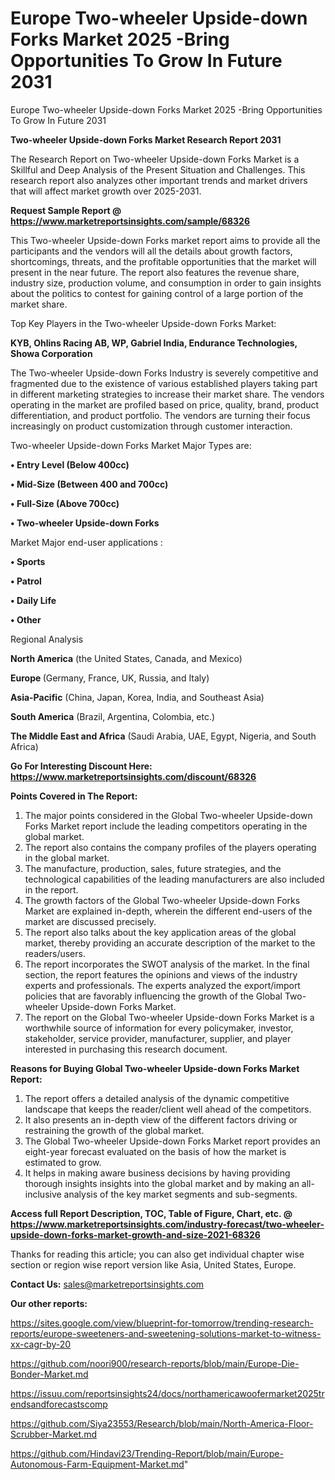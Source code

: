 # Europe Two-wheeler Upside-down Forks Market 2025 -Bring Opportunities To Grow In Future 2031
 Europe Two-wheeler Upside-down Forks Market 2025 -Bring Opportunities To Grow In Future 2031

<strong>Two-wheeler Upside-down Forks Market Research Report 2031</strong>

The Research Report on Two-wheeler Upside-down Forks Market is a Skillful and Deep Analysis of the Present Situation and Challenges. This research report also analyzes other important trends and market drivers that will affect market growth over 2025-2031.

<strong>Request Sample Report @ <a href=https://www.marketreportsinsights.com/sample/68326>https://www.marketreportsinsights.com/sample/68326</a></strong>

This Two-wheeler Upside-down Forks market report aims to provide all the participants and the vendors will all the details about growth factors, shortcomings, threats, and the profitable opportunities that the market will present in the near future. The report also features the revenue share, industry size, production volume, and consumption in order to gain insights about the politics to contest for gaining control of a large portion of the market share.

Top Key Players in the Two-wheeler Upside-down Forks Market:

<strong>KYB, Ohlins Racing AB, WP, Gabriel India, Endurance Technologies, Showa Corporation</strong>

The Two-wheeler Upside-down Forks Industry is severely competitive and fragmented due to the existence of various established players taking part in different marketing strategies to increase their market share. The vendors operating in the market are profiled based on price, quality, brand, product differentiation, and product portfolio. The vendors are turning their focus increasingly on product customization through customer interaction.

Two-wheeler Upside-down Forks Market Major Types are:

<strong>• Entry Level (Below 400cc)

• Mid-Size (Between 400 and 700cc)

• Full-Size (Above 700cc)

• Two-wheeler Upside-down Forks</strong>

Market Major end-user applications :

<strong>• Sports

• Patrol

• Daily Life

• Other</strong>

Regional Analysis

</u><strong><b>North America</b></strong> (the United States, Canada, and Mexico)

<strong><b>Europe </b></strong>(Germany, France, UK, Russia, and Italy)

<strong><b>Asia-Pacific</b></strong> (China, Japan, Korea, India, and Southeast Asia)

<strong><b>South America</b></strong> (Brazil, Argentina, Colombia, etc.)

<strong><b>The Middle East and Africa</b></strong> (Saudi Arabia, UAE, Egypt, Nigeria, and South Africa)

<strong>Go For Interesting Discount Here: <a href=https://www.marketreportsinsights.com/discount/68326>https://www.marketreportsinsights.com/discount/68326</a></strong>

<strong>Points Covered in The Report:</strong>
<ol>
  <li>The major points considered in the Global Two-wheeler Upside-down Forks Market report include the leading competitors operating in the global market.</li>
  <li>The report also contains the company profiles of the players operating in the global market.</li>
  <li>The manufacture, production, sales, future strategies, and the technological capabilities of the leading manufacturers are also included in the report.</li>
  <li>The growth factors of the Global Two-wheeler Upside-down Forks Market are explained in-depth, wherein the different end-users of the market are discussed precisely.</li>
  <li>The report also talks about the key application areas of the global market, thereby providing an accurate description of the market to the readers/users.</li>
  <li>The report incorporates the SWOT analysis of the market. In the final section, the report features the opinions and views of the industry experts and professionals. The experts analyzed the export/import policies that are favorably influencing the growth of the Global Two-wheeler Upside-down Forks Market.</li>
  <li>The report on the Global Two-wheeler Upside-down Forks Market is a worthwhile source of information for every policymaker, investor, stakeholder, service provider, manufacturer, supplier, and player interested in purchasing this research document.</li>
</ol>
<strong>Reasons for Buying Global Two-wheeler Upside-down Forks Market Report:</strong>

<ol>
  <li>The report offers a detailed analysis of the dynamic competitive landscape that keeps the reader/client well ahead of the competitors.</li>
  <li>It also presents an in-depth view of the different factors driving or restraining the growth of the global market.</li>
  <li>The Global Two-wheeler Upside-down Forks Market report provides an eight-year forecast evaluated on the basis of how the market is estimated to grow.</li>
  <li>It helps in making aware business decisions by having providing thorough insights insights into the global market and by making an all-inclusive analysis of the key market segments and sub-segments.</li>
</ol>
<strong>Access full Report Description, TOC, Table of Figure, Chart, etc. @ <a href=https://www.marketreportsinsights.com/industry-forecast/two-wheeler-upside-down-forks-market-growth-and-size-2021-68326>https://www.marketreportsinsights.com/industry-forecast/two-wheeler-upside-down-forks-market-growth-and-size-2021-68326</a></strong>


Thanks for reading this article; you can also get individual chapter wise section or region wise report version like Asia, United States, Europe.

<strong>Contact Us:</strong>
sales@marketreportsinsights.com

<strong>Our other reports:</strong>

<a href=https://sites.google.com/view/blueprint-for-tomorrow/trending-research-reports/europe-sweeteners-and-sweetening-solutions-market-to-witness-xx-cagr-by-20>https://sites.google.com/view/blueprint-for-tomorrow/trending-research-reports/europe-sweeteners-and-sweetening-solutions-market-to-witness-xx-cagr-by-20</a>

<a href=https://github.com/noori900/research-reports/blob/main/Europe-Die-Bonder-Market.md>https://github.com/noori900/research-reports/blob/main/Europe-Die-Bonder-Market.md</a>

<a href=https://issuu.com/reportsinsights24/docs/northamericawoofermarket2025trendsandforecastscomp>https://issuu.com/reportsinsights24/docs/northamericawoofermarket2025trendsandforecastscomp</a>

<a href=https://github.com/Siya23553/Research/blob/main/North-America-Floor-Scrubber-Market.md>https://github.com/Siya23553/Research/blob/main/North-America-Floor-Scrubber-Market.md</a>

<a href=https://github.com/Hindavi23/Trending-Report/blob/main/Europe-Autonomous-Farm-Equipment-Market.md>https://github.com/Hindavi23/Trending-Report/blob/main/Europe-Autonomous-Farm-Equipment-Market.md</a>"
